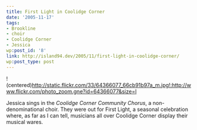```yaml
---
title: First Light in Coolidge Corner
date: '2005-11-17'
tags:
- Brookline
- choir
- Coolidge Corner
- Jessica
wp:post_id: '8'
link: http://island94.dev/2005/11/first-light-in-coolidge-corner/
wp:post_type: post
---
```


<!--mapstart-->
!(centered)http://static.flickr.com/33/64366077_66cb91b97a_m.jpg!:http://www.flickr.com/photo_zoom.gne?id=64366077&size=l
<!--mapend-->
Jessica sings in the _Coolidge Corner Community Chorus_, a non-denominational choir.  They were out for First Light, a seasonal celebration where, as far as I can tell, musicians all over Coolidge Corner display their musical wares. 
